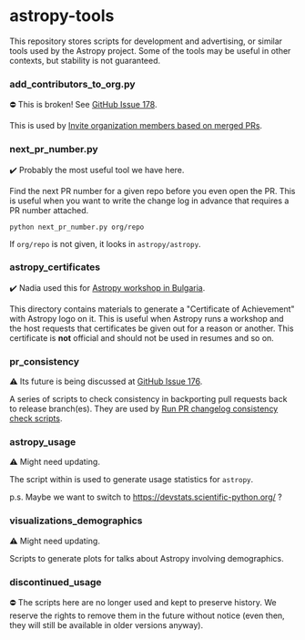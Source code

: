 # astropy-tools

This repository stores scripts for development and advertising,
or similar tools used by the Astropy project. Some of the tools
may be useful in other contexts, but stability is not guaranteed.

### add_contributors_to_org.py

:no_entry: This is broken! See [GitHub Issue 178](https://github.com/astropy/astropy-tools/issues/178).

This is used by [Invite organization members based on merged PRs](https://github.com/astropy/astropy-tools/actions/workflows/update_org_members.yml).

### next_pr_number.py

✔️ Probably the most useful tool we have here.

Find the next PR number for a given repo before you even open the PR.
This is useful when you want to write the change log in advance
that requires a PR number attached.

```
python next_pr_number.py org/repo
```

If `org/repo` is not given, it looks in `astropy/astropy`.

### astropy_certificates

✔️ Nadia used this for [Astropy workshop in Bulgaria](https://github.com/astropy/astropy-project/issues/345).

This directory contains materials to generate a "Certificate of Achievement"
with Astropy logo on it. This is useful when Astropy runs a workshop
and the host requests that certificates be given out for a reason or another.
This certificate is **not** official and should not be used in resumes and so on.

### pr_consistency

:warning: Its future is being discussed at
[GitHub Issue 176](https://github.com/astropy/astropy-tools/issues/176).

A series of scripts to check consistency in backporting pull requests
back to release branch(es). They are used by
[Run PR changelog consistency check scripts](https://github.com/astropy/astropy-tools/actions/workflows/pr_consistency.yml).

### astropy_usage

:warning: Might need updating.

The script within is used to generate usage statistics for `astropy`.

p.s. Maybe we want to switch to https://devstats.scientific-python.org/ ?

### visualizations_demographics

:warning: Might need updating.

Scripts to generate plots for talks about Astropy involving demographics.

### discontinued_usage

:no_entry: The scripts here are no longer used and kept to preserve history.
We reserve the rights to remove them in the future without notice
(even then, they will still be available in older versions anyway).
